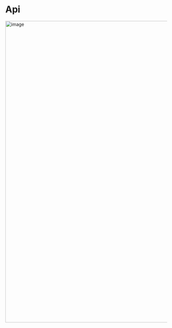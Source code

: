# Api
<img width="940" alt="image" src="https://github.com/user-attachments/assets/a8c1969b-69e1-4c3d-9ba5-8099931cda21">


